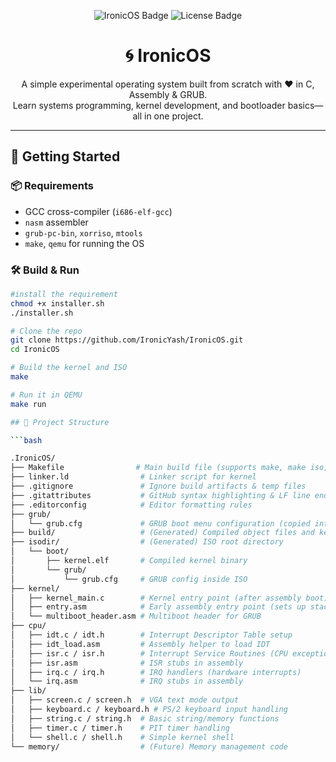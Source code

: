 <p align="center">
  <img src="https://img.shields.io/badge/IronicOS-Building-brightgreen?style=for-the-badge&logo=linux" alt="IronicOS Badge">
  <img src="https://img.shields.io/github/license/yourusername/IronicOS?style=for-the-badge" alt="License Badge">
</p>

<h1 align="center">🌀 IronicOS</h1>
<p align="center">
  A simple experimental operating system built from scratch with ❤️ in C, Assembly & GRUB. <br>
  Learn systems programming, kernel development, and bootloader basics—all in one project.
</p>

---

## 🚀 Getting Started

### 📦 Requirements
- GCC cross-compiler (`i686-elf-gcc`)
- `nasm` assembler
- `grub-pc-bin`, `xorriso`, `mtools`
- `make`, `qemu` for running the OS

### 🛠️ Build & Run

```bash
#install the requirement
chmod +x installer.sh
./installer.sh

# Clone the repo
git clone https://github.com/IronicYash/IronicOS.git
cd IronicOS

# Build the kernel and ISO
make

# Run it in QEMU
make run

## 📂 Project Structure

```bash

.IronicOS/
├── Makefile                # Main build file (supports make, make iso, make run, make clean)
├── linker.ld                # Linker script for kernel
├── .gitignore               # Ignore build artifacts & temp files
├── .gitattributes           # GitHub syntax highlighting & LF line ending rules
├── .editorconfig            # Editor formatting rules
├── grub/
│   └── grub.cfg             # GRUB boot menu configuration (copied into ISO at build time)
├── build/                   # (Generated) Compiled object files and kernel.elf
├── isodir/                  # (Generated) ISO root directory
│   └── boot/
│       ├── kernel.elf       # Compiled kernel binary
│       └── grub/
│           └── grub.cfg     # GRUB config inside ISO
├── kernel/
│   ├── kernel_main.c        # Kernel entry point (after assembly boot)
│   ├── entry.asm            # Early assembly entry point (sets up stack, jumps to C)
│   └── multiboot_header.asm # Multiboot header for GRUB
├── cpu/
│   ├── idt.c / idt.h        # Interrupt Descriptor Table setup
│   ├── idt_load.asm         # Assembly helper to load IDT
│   ├── isr.c / isr.h        # Interrupt Service Routines (CPU exceptions)
│   ├── isr.asm              # ISR stubs in assembly
│   ├── irq.c / irq.h        # IRQ handlers (hardware interrupts)
│   └── irq.asm              # IRQ stubs in assembly
├── lib/
│   ├── screen.c / screen.h  # VGA text mode output
│   ├── keyboard.c / keyboard.h # PS/2 keyboard input handling
│   ├── string.c / string.h  # Basic string/memory functions
│   ├── timer.c / timer.h    # PIT timer handling
│   └── shell.c / shell.h    # Simple kernel shell
└── memory/                  # (Future) Memory management code
